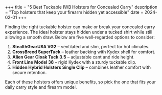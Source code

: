 +++
title = "5 Best Tuckable IWB Holsters for Concealed Carry"
description = "Top holsters that keep your firearm hidden yet accessible"
date = 2024-02-01
+++

Finding the right tuckable holster can make or break your concealed carry experience. The ideal holster stays hidden under a tucked shirt while still allowing a smooth draw. Below are five well-regarded options to consider:

1. **StealthGearUSA VG2** – ventilated and slim, perfect for hot climates.
2. **CrossBreed SuperTuck** – leather backing with Kydex shell for comfort.
3. **Alien Gear Cloak Tuck 3.5** – adjustable cant and ride height.
4. **Front Line Model 38** – rigid Kydex with a sturdy tuckable clip.
5. **Hidden Hybrid Holsters Single Clip** – combines leather comfort with secure retention.

Each of these holsters offers unique benefits, so pick the one that fits your daily carry style and firearm model.
